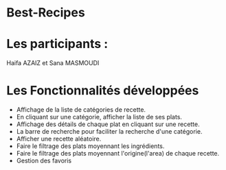 # Best-Recipes
# Les participants :
  Haifa AZAIZ et Sana MASMOUDI
# Les Fonctionnalités développées
- Affichage de la liste de catégories de recette.
- En cliquant sur une catégorie, afficher la liste de ses plats. 
- Affichage des détails de chaque plat en cliquant sur une recette.
- La barre de recherche pour faciliter la recherche d'une catégorie.
- Afficher une recette aléatoire.
- Faire le filtrage des plats moyennant les ingrédients.
- Faire le filtrage des plats moyennant l'origine(l'area) de chaque recette.
- Gestion des favoris
